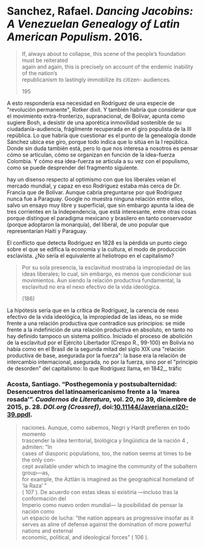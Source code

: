 # Sanchez, Rafael. _Dancing Jacobins: A Venezuelan Genealogy of Latin American Populism_. 2016.

> If, always about to collapse, this scene of the people’s foundation must be reiterated  
> again and again, this is precisely on account of the endemic inability of the nation’s  
> republicanism to lastingly immobilize its citizen- audiences.
> 
> 195

A esto respondería esa necesidad en Rodríguez de una especie de "revolución permanente", Rotker dixit. Y también habría que considerar que el movimiento extra-fronterizo, supranacional, de Bolívar, apunta como sugiere Bosh, a desistir de una aporética inmovilidad sostenible de su ciudadanía-audiencia, frágilmente recuperada en el giro populista de la III república. Lo que habría que cuestionar es el punto de la genealogía donde Sánchez ubica ese giro, porque todo indica que lo sitúa en la I república. Donde sin duda también está, pero lo que nos interesa a nosotros es pensar cómo se articulan, cómo se organizan en función de la idea-fuerza Colombia. Y cómo esa idea-fuerza se articula a su vez con el populismo, como se puede desprender del fragmento siguiente.


hay un disenso respecto al optimismo con que los liberales veían el mercado mundial, y capaz en eso Rodríguez estaba más cerca de Dr. Francia que de Bolívar. Aunque cabría preguntarse por qué Rodríguez nunca fue a Paraguay. Google no muestra ninguna relación entre ellos, salvo un ensayo muy libre y superficial, que sin embargo apunta la idea de tres corrientes en la Independencia, que está interesante, entre otras cosas porque distingue el paradigma mexicano y brasilero en tanto conservador (porque adoptaron la monarquía), del liberal, de uno popular que representarían Haití y Paraguay.


El conflicto que detecta Rodríguez en 1828 es la pérdida un punto ciego sobre el que se edifica la economía y la cultura, el modo de producción esclavista. ¿No sería el equivalente al heliotropo en el capitalismo?

> Por su sola presencia, la esclavitud mostraba la impropiedad de las ideas liberales; lo cual, sin embargo, es menos que condicionar sus movimientos. Aun siendo la relación productiva fundamental, la esclavitud no era el nexo efectivo de la vida ideológica.
> 
> (186)

La hipótesis sería que en la crítica de Rodríguez, la carencia de nexo efectivo de la vida ideológica, la impropiedad de las ideas, no se mide frente a una relación productiva que contradice sus principios: se mide frente a la indefinición de una relación productiva en absoluto, en tanto no hay definido tampoco un sistema político. Iniciado el proceso de abolición de la esclavitud por el Ejército Libertador (Crespo R., 99-100) en Bolivia no había como en el Brasil de la segunda mitad del siglo XIX una "relación productiva de base, asegurada por la fuerza": la base era la relación de intercambio internacional, asegurada, no por la fuerza, sino por el "principio de desorden" del capitalismo: lo que Rodríguez llama, en 1842,_ tráfic


### Acosta, Santiago. “Posthegemonía y postsubalternidad: Desencuentros del latinoamericanismo frente a la ‘marea rosada’”. _Cuadernos de Literatura_, vol. 20, no 39, diciembre de 2015, p. 28. _DOI.org (Crossref)_, doi:[10.11144/Javeriana.cl20-39.ppdl](https://doi.org/10.11144/Javeriana.cl20-39.ppdl).

> naciones. Aunque, como sabemos, Negri y Hardt prefieren en todo momento  
> trascender la idea territorial, biológica y lingüística de la nación 4 , admiten: “In  
> cases of diasporic populations, too, the nation seems at times to be the only con-  
> cept available under which to imagine the community of the subaltern group—as,  
> for example, the Aztlán is imagined as the geographical homeland of ‘la Raza’ ”  
> ( 107 ). De acuerdo con estas ideas sí existiría —incluso tras la conformación del  
> Imperio como nuevo orden mundial— la posibilidad de pensar la nación como  
> un espacio de lucha: “the nation appears as progressive insofar as it serves as aline of defense against the domination of more powerful nations and external  
> economic, political, and ideological forces” ( 106 ).